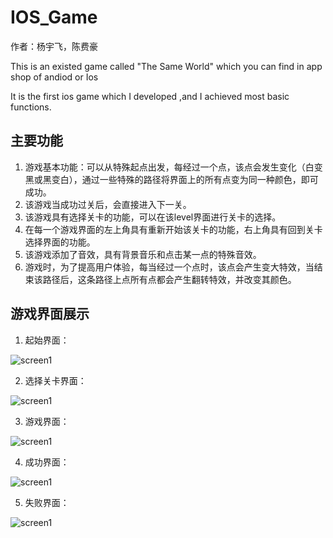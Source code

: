 # IOS_Game

作者：杨宇飞，陈费豪

This is an existed game called "The Same World" which you can find in app shop of andiod or Ios

It is the first ios game which I developed ,and I achieved most basic functions.

## 主要功能

1. 游戏基本功能：可以从特殊起点出发，每经过一个点，该点会发生变化（白变黑或黑变白），通过一些特殊的路径将界面上的所有点变为同一种颜色，即可成功。
2. 该游戏当成功过关后，会直接进入下一关。
3. 该游戏具有选择关卡的功能，可以在该level界面进行关卡的选择。
4. 在每一个游戏界面的左上角具有重新开始该关卡的功能，右上角具有回到关卡选择界面的功能。
5. 该游戏添加了音效，具有背景音乐和点击某一点的特殊音效。
6. 游戏时，为了提高用户体验，每当经过一个点时，该点会产生变大特效，当结束该路径后，这条路径上点所有点都会产生翻转特效，并改变其颜色。

## 游戏界面展示
1. 起始界面：

  ![screen1](https://github.com/yufeiyang1995/IOS_Game/blob/master/picture/screen1.png)
  
2.  选择关卡界面：
  
  ![screen1](https://github.com/yufeiyang1995/IOS_Game/blob/master/picture/screen2.png)

3.  游戏界面：
  
  ![screen1](https://github.com/yufeiyang1995/IOS_Game/blob/master/picture/screen3.png)

4.  成功界面：
  
  ![screen1](https://github.com/yufeiyang1995/IOS_Game/blob/master/picture/screen5.png)

5.  失败界面：
  
  ![screen1](https://github.com/yufeiyang1995/IOS_Game/blob/master/picture/screen4.png)
